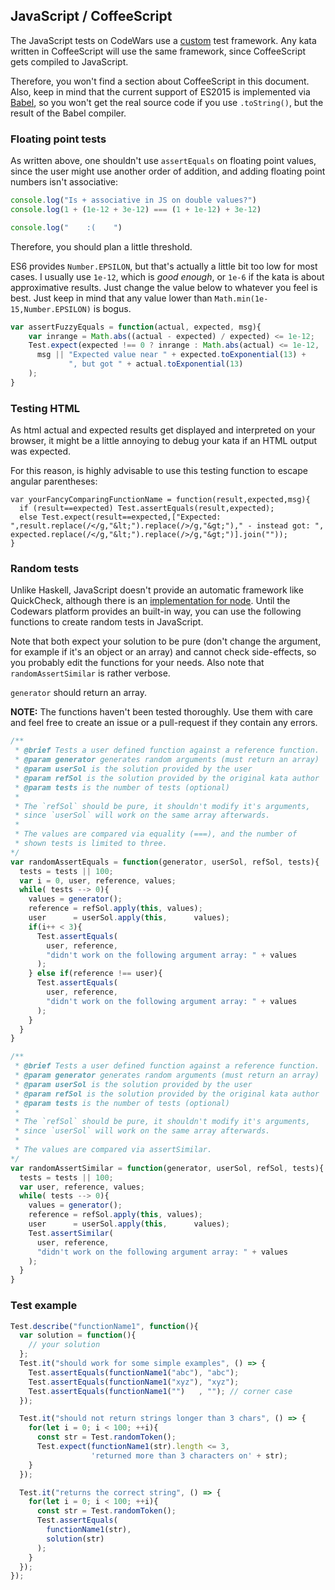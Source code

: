 JavaScript / CoffeeScript
-------------------------

The JavaScript tests on CodeWars use a [custom] test framework. Any kata written
in CoffeeScript will use the same framework, since CoffeeScript gets compiled
to JavaScript.

Therefore, you won't find a section about CoffeeScript in this document. Also,
keep in mind that the current support of ES2015 is implemented via [Babel], so
you won't get the real source code if you use `.toString()`, but the result of
the Babel compiler.

 [custom]: http://www.codewars.com/docs/js-slash-coffeescript-test-reference
 [Babel]: https://babeljs.io/

### Floating point tests

As written above, one shouldn't use `assertEquals` on floating point
values, since the user might use another order of addition, and adding
floating point numbers isn't associative:

``` javascript
console.log("Is + associative in JS on double values?")
console.log(1 + (1e-12 + 3e-12) === (1 + 1e-12) + 3e-12)

console.log("    :(    ")
```

Therefore, you should plan a little threshold.

ES6 provides `Number.EPSILON`, but that's actually a little bit too low for
most cases. I usually use `1e-12`, which is *good enough*, or `1e-6` if the
kata is about approximative results. Just change the value below to
whatever you feel is best. Just keep in mind that any value lower than
`Math.min(1e-15,Number.EPSILON)` is bogus.

``` javascript
var assertFuzzyEquals = function(actual, expected, msg){
    var inrange = Math.abs((actual - expected) / expected) <= 1e-12;
    Test.expect(expected !== 0 ? inrange : Math.abs(actual) <= 1e-12,
      msg || "Expected value near " + expected.toExponential(13) +
             ", but got " + actual.toExponential(13)
    );
}
```

### Testing HTML

As html actual and expected results get displayed and interpreted on your browser, it might be a little annoying to debug your kata if an HTML output was expected.

For this reason, is highly advisable to use this testing function to escape angular parentheses:

```
var yourFancyComparingFunctionName = function(result,expected,msg){
  if (result==expected) Test.assertEquals(result,expected);
  else Test.expect(result==expected,["Expected: ",result.replace(/</g,"&lt;").replace(/>/g,"&gt;")," - instead got: ", expected.replace(/</g,"&lt;").replace(/>/g,"&gt;")].join(""));
}
```

### Random tests

Unlike Haskell, JavaScript doesn't provide an automatic framework like
QuickCheck, although there is an [implementation for
node](https://github.com/mcandre/node-quickcheck). Until the Codewars
platform provides an built-in way, you can use the following functions to
create random tests in JavaScript.

Note that both expect your solution to be pure (don't change the argument,
for example if it's an object or an array) and cannot check side-effects,
so you probably edit the functions for your needs. Also note that
`randomAssertSimilar` is rather verbose.

`generator` should return an array.

**NOTE:** The functions haven't been tested thoroughly. Use them with care
and feel free to create an issue or a pull-request if they contain any errors.

``` javascript
/**
 * @brief Tests a user defined function against a reference function.
 * @param generator generates random arguments (must return an array)
 * @param userSol is the solution provided by the user
 * @param refSol is the solution provided by the original kata author
 * @param tests is the number of tests (optional)
 *
 * The `refSol` should be pure, it shouldn't modify it's arguments,
 * since `userSol` will work on the same array afterwards.
 *
 * The values are compared via equality (===), and the number of
 * shown tests is limited to three.
*/
var randomAssertEquals = function(generator, userSol, refSol, tests){
  tests = tests || 100;
  var i = 0, user, reference, values;
  while( tests --> 0){
    values = generator();
    reference = refSol.apply(this, values);
    user      = userSol.apply(this,      values);
    if(i++ < 3){
      Test.assertEquals(
        user, reference,
        "didn't work on the following argument array: " + values
      );
    } else if(reference !== user){
      Test.assertEquals(
        user, reference,
        "didn't work on the following argument array: " + values
      );
    }
  }
}
```

``` javascript
/**
 * @brief Tests a user defined function against a reference function.
 * @param generator generates random arguments (must return an array)
 * @param userSol is the solution provided by the user
 * @param refSol is the solution provided by the original kata author
 * @param tests is the number of tests (optional)
 *
 * The `refSol` should be pure, it shouldn't modify it's arguments,
 * since `userSol` will work on the same array afterwards.
 *
 * The values are compared via assertSimilar.
*/
var randomAssertSimilar = function(generator, userSol, refSol, tests){
  tests = tests || 100;
  var user, reference, values;
  while( tests --> 0){
    values = generator();
    reference = refSol.apply(this, values);
    user      = userSol.apply(this,      values);
    Test.assertSimilar(
      user, reference,
      "didn't work on the following argument array: " + values
    );
  }
}
```

### Test example

``` javascript
Test.describe("functionName1", function(){
  var solution = function(){
    // your solution
  };
  Test.it("should work for some simple examples", () => {
    Test.assertEquals(functionName1("abc"), "abc");
    Test.assertEquals(functionName1("xyz"), "xyz");
    Test.assertEquals(functionName1("")   , ""); // corner case
  });

  Test.it("should not return strings longer than 3 chars", () => {
    for(let i = 0; i < 100; ++i){
      const str = Test.randomToken();
      Test.expect(functionName1(str).length <= 3,
                  'returned more than 3 characters on' + str);
    }
  });

  Test.it("returns the correct string", () => {
    for(let i = 0; i < 100; ++i){
      const str = Test.randomToken();
      Test.assertEquals(
        functionName1(str),
        solution(str)
      );
    }
  });
});
```
